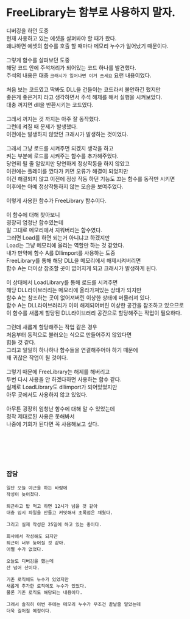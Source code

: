 # FreeLibrary는 함부로 사용하지 말자.

디버깅을 하던 도중</br>
현재 사용하고 있는 에셋을 살펴봐야 할 때가 왔다.</br>
왜냐하면 에셋의 함수를 호출 할 때마다 메모리 누수가 일어났기 때문이다.</br>
</br>
그렇게 함수를 살펴보던 도중</br>
해당 코드 안에 주석처리가 되어있는 코드 하나를 발견했다.</br>
주석의 내용은 대충 `크래시가 일어나면 이거 쓰세요` 요런 내용이었다.</br>
</br>
처음 보는 코드였고 딱봐도 DLL을 건들이는 코드라서 불안하긴 했지만</br>
좋은게 좋은거지 라고 생각하면서 주석 해제를 해서 실행을 시켜보았다.</br>
대충 꺼지면 dll을 반환시키는 코드였다.</br>
</br>
그래서 꺼지는 것 까지는 아주 잘 동작했다.</br>
그런데 켜질 때 문제가 발생했다.</br>
이전에는 발생하지 않았던 크래시가 발생하는 것이었다.</br>
</br>
그래서 그냥 로드를 시켜주면 되겠지 생각을 하고</br>
켜는 부분에 로드를 시켜주는 함수를 추가해주었다.</br>
당연히 될 줄 알았지만 당연하게 정상작동을 하지 않았고</br>
이전에는 플레이를 껐다가 키면 오류가 해결이 되었지만</br>
이건 해결되지 않고 이전에 정상 작동 하던 기능도 끄는 함수를 동작만 시키면</br>
이후에는 아예 정상작동하지 않는 모습을 보여주었다.</br>
</br>
이렇게 사용한 함수가 FreeLibrary 함수이다.</br>
</br>
이 함수에 대해 찾아보니</br>
굉장히 엄청난 함수였는데</br>
말 그대로 메모리에서 지워버리는 함수였다.</br>
그러면 Load를 하면 되는거 아니냐고 하겠지만</br>
Load는 그냥 메모리에 올리는 역할만 하는 것 같았다.</br>
내가 만약에 함수 A를 Dllimport를 사용하는 도중</br>
FreeLibrary를 통해 해당 DLL을 메모리에서 해제시켜버리면</br>
함수 A는 더이상 참조할 곳이 없어지게 되고 크래시가 발생하게 된다.</br>
</br>
이 상태에서 LoadLibrary를 통해 로드를 시켜주면</br>
해당 DLL라이브러리는 메모리에 올라가져있는 상태가 되지만</br>
함수 A는 참조하는 곳이 없어져버린 이상한 상태에 머물러져 있다.</br>
함수 A는 DLL라이브러리가 이미 해제되어버린 이상한 공간을 참조하고 있으므로</br>
이 함수를 새롭게 할당된 DLL라이브러리 공간으로 할당해주는 작업이 필요하다.</br>
</br>
그런데 새롭게 할당해주는 작업 같은 경우</br>
처음부터 동적으로 불러오는 식으로 만들어주지 않았다면</br>
힘들 것 같다.</br>
그리고 일일히 하나하나 함수들을 연결해주어야 하기 때문에</br>
꽤 귀찮은 작업이 될 것이다.</br>
</br>
그렇기 때문에 FreeLibrary는 해제를 해버리고</br>
두번 다시 사용을 안 하겠다하면 사용하는 함수 같다.</br>
실제로 LoadLibrary도 dllimport가 되어있었지만</br>
아무 곳에서도 사용하지 않고 있었다.</br>
</br>
아무튼 굉장히 엄청난 함수에 대해 알 수 있었는데</br>
정작 제대로된 사용은 못해봐서</br>
나중에 기회가 된다면 꼭 사용해보고 싶다.</br>
</br>
</br>
</br>
</br>
</br>
### 잡담
```
일단 오늘 야근을 하는 바람에
작성이 늦어졌다.

퇴근하고 밥 먹고 하면 12시가 넘을 것 같아
대충 임시 파일을 만들고 커밋해서 초록점은 채웠다.

그리고 실제 작성은 25일에 하고 있는 중이다.

회사에서 작성해도 되지만
퇴근이 너무 늦어질 것 같아.
어쩔 수가 없었다.

오늘도 디버깅을 했는데
산 넘어 산이다.

기존 로직에도 누수가 있었지만
새롭게 추가한 로직에도 누수가 있었다.
물론 기존 로직도 해당되는 내용이다.

그래서 솔직히 이번 주에는 메모리 누수가 무조건 끝날줄 알았는데
더욱 길어질 예정이다.
```